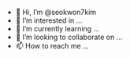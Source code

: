 - 👋 Hi, I’m @seokwon7kim
- 👀 I’m interested in ...
- 🌱 I’m currently learning ...
- 💞️ I’m looking to collaborate on ...
- 📫 How to reach me ...

<!---
seokwon7kim/seokwon7kim is a ✨ special ✨ repository because its `README.md` (this file) appears on your GitHub profile.
You can click the Preview link to take a look at your changes.
--->
